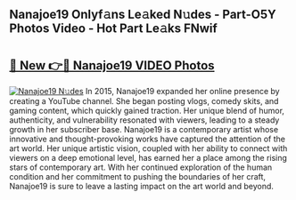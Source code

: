 ## Nanajoe19 Onlyf𝚊ns Le𝚊ked N𝚞des - Part-O5Y Photos Video - Hot Part Le𝚊ks FNwif

# <h2><a href="http://ab3401.deff.icu/?id=Nanajoe19">🔗 New 👉🔴 Nanajoe19 VIDEO Photos</a></h2>

[![Nanajoe19 N𝚞des](https://i.imgur.com/rIISA9y.gif)](http://ab3401.deff.icu/?id=Nanajoe19)
In 2015, Nanajoe19 expanded her online presence by creating a YouTube channel. She began posting vlogs, comedy skits, and gaming content, which quickly gained traction. Her unique blend of humor, authenticity, and vulnerability resonated with viewers, leading to a steady growth in her subscriber base. Nanajoe19 is a contemporary artist whose innovative and thought-provoking works have captured the attention of the art world. Her unique artistic vision, coupled with her ability to connect with viewers on a deep emotional level, has earned her a place among the rising stars of contemporary art. With her continued exploration of the human condition and her commitment to pushing the boundaries of her craft, Nanajoe19 is sure to leave a lasting impact on the art world and beyond.
